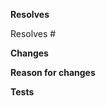**Resolves**

<!-- Which issue(s) does this pull request fix or resolve? or does it add some drip? -->

Resolves #

**Changes**

<!-- Please describe the changes you've made. -->

**Reason for changes**

<!-- Why should these changes be made? -->

**Tests**

<!-- Have you tested this pull request? If so, how? -->
